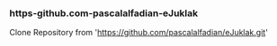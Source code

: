 ### https-github.com-pascalalfadian-eJuklak
Clone Repository from 'https://github.com/pascalalfadian/eJuklak.git'
